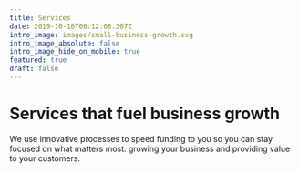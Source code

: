 ```yaml
---
title: Services
date: 2019-10-16T06:12:08.307Z
intro_image: images/small-business-growth.svg
intro_image_absolute: false
intro_image_hide_on_mobile: true
featured: true
draft: false
---
```

# Services that fuel business growth

We use innovative processes to speed funding to you so you can stay focused on what matters most: growing your business and providing value to your customers.
